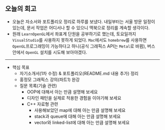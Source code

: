 ## 오늘의 회고
- 오늘은 자소서와 포트폴리오 정리로 하루를 보냈다. 내일부터는 서울 방문 일정이 있는데, 문서 작업은 어디서나 할 수 있으니 맥북으로 정리를 계속할 생각이다.
- 원래 `LearnOpenGL`에서 좌표계 단원을 공부하기로 했는데, 토요일까지 `VisualStudio`를 사용하지 못하게 되었다. `Mac`에서도 `homebrew`를 사용하면 `OpenGL`프로그래밍이 가능하다고 하니(공식 그래픽스 API는 `Metal`로 바뀜), 버스 안에서 `OpenGL` 설치를 시도해 보아야겠다.

---
- 핵심 목표
    - 자기소개서(1차 수정) & 포트폴리오(README.md 내용 추가) 정리
    - 홍정모 그래픽스 강의(파트1) 완강
    - 질문 목록(기술 관련)
        - OOP에 대해서 아는 만큼 설명해 보세요
        - 디자인 패턴을 실제로 적용한 경험을 이야기해 보세요
        - C++ 자료형 관련
            - 사용해보았던 map에 대해 아는 만큼 설명해 보세요
            - stack과 queue에 대해 아는 만큼 설명해 보세요
            - vector와 linked-list에 대해 아는 만큼 설명해 보세요

